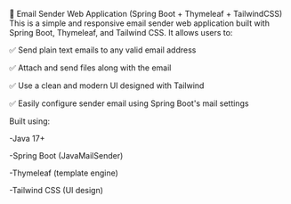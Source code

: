 📧 Email Sender Web Application (Spring Boot + Thymeleaf + TailwindCSS)
This is a simple and responsive email sender web application built with Spring Boot, Thymeleaf, and Tailwind CSS. It allows users to:

✅ Send plain text emails to any valid email address

✅ Attach and send files along with the email

✅ Use a clean and modern UI designed with Tailwind

✅ Easily configure sender email using Spring Boot's mail settings

Built using:

-Java 17+

-Spring Boot (JavaMailSender)

-Thymeleaf (template engine)

-Tailwind CSS (UI design)
